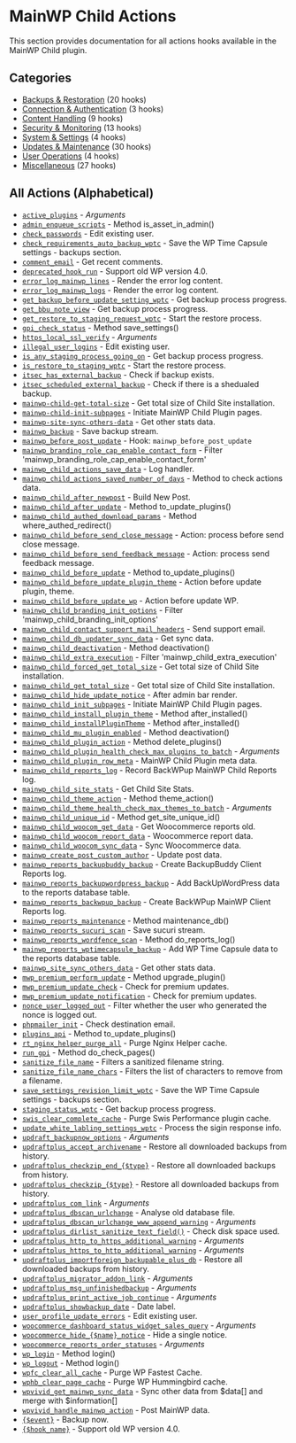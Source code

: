 # MainWP Child Actions

This section provides documentation for all actions hooks available in the MainWP Child plugin.

## Categories

- [Backups & Restoration](backups-restoration/index.md) (20 hooks)
- [Connection & Authentication](connection-authentication/index.md) (3 hooks)
- [Content Handling](content-handling/index.md) (9 hooks)
- [Security & Monitoring](security-monitoring/index.md) (13 hooks)
- [System & Settings](system-settings/index.md) (4 hooks)
- [Updates & Maintenance](updates-maintenance/index.md) (30 hooks)
- [User Operations](user-operations/index.md) (4 hooks)
- [Miscellaneous](misc/index.md) (27 hooks)

## All Actions (Alphabetical)

- [`active_plugins`](updates-maintenance/index.md#active-plugins) - *Arguments*
- [`admin_enqueue_scripts`](security-monitoring/index.md#admin-enqueue-scripts) - Method is_asset_in_admin()
- [`check_passwords`](security-monitoring/index.md#check-passwords) - Edit existing user.
- [`check_requirements_auto_backup_wptc`](backups-restoration/index.md#check-requirements-auto-backup-wptc) - Save the WP Time Capsule settings - backups section.
- [`comment_email`](content-handling/index.md#comment-email) - Get recent comments.
- [`deprecated_hook_run`](misc/index.md#deprecated-hook-run) - Support old WP version 4.0.
- [`error_log_mainwp_lines`](content-handling/index.md#error-log-mainwp-lines) - Render the error log content.
- [`error_log_mainwp_logs`](content-handling/index.md#error-log-mainwp-logs) - Render the error log content.
- [`get_backup_before_update_setting_wptc`](updates-maintenance/index.md#get-backup-before-update-setting-wptc) - Get backup process progress.
- [`get_bbu_note_view`](backups-restoration/index.md#get-bbu-note-view) - Get backup process progress.
- [`get_restore_to_staging_request_wptc`](backups-restoration/index.md#get-restore-to-staging-request-wptc) - Start the restore process.
- [`gpi_check_status`](security-monitoring/index.md#gpi-check-status) - Method save_settings()
- [`https_local_ssl_verify`](connection-authentication/index.md#https-local-ssl-verify) - *Arguments*
- [`illegal_user_logins`](user-operations/index.md#illegal-user-logins) - Edit existing user.
- [`is_any_staging_process_going_on`](backups-restoration/index.md#is-any-staging-process-going-on) - Get backup process progress.
- [`is_restore_to_staging_wptc`](backups-restoration/index.md#is-restore-to-staging-wptc) - Start the restore process.
- [`itsec_has_external_backup`](backups-restoration/index.md#itsec-has-external-backup) - Check if backup exists.
- [`itsec_scheduled_external_backup`](backups-restoration/index.md#itsec-scheduled-external-backup) - Check if there is a shedualed backup.
- [`mainwp-child-get-total-size`](updates-maintenance/index.md#mainwp-child-get-total-size) - Get total size of Child Site installation.
- [`mainwp-child-init-subpages`](content-handling/index.md#mainwp-child-init-subpages) - Initiate MainWP Child Plugin pages.
- [`mainwp-site-sync-others-data`](misc/index.md#mainwp-site-sync-others-data) - Get other stats data.
- [`mainwp_backup`](backups-restoration/index.md#mainwp-backup) - Save backup stream.
- [`mainwp_before_post_update`](updates-maintenance/index.md#mainwp-before-post-update) - Hook: `mainwp_before_post_update`
- [`mainwp_branding_role_cap_enable_contact_form`](user-operations/index.md#mainwp-branding-role-cap-enable-contact-form) - Filter 'mainwp_branding_role_cap_enable_contact_form'
- [`mainwp_child_actions_save_data`](user-operations/index.md#mainwp-child-actions-save-data) - Log handler.
- [`mainwp_child_actions_saved_number_of_days`](security-monitoring/index.md#mainwp-child-actions-saved-number-of-days) - Method to check actions data.
- [`mainwp_child_after_newpost`](content-handling/index.md#mainwp-child-after-newpost) - Build New Post.
- [`mainwp_child_after_update`](updates-maintenance/index.md#mainwp-child-after-update) - Method to_update_plugins()
- [`mainwp_child_authed_download_params`](connection-authentication/index.md#mainwp-child-authed-download-params) - Method where_authed_redirect()
- [`mainwp_child_before_send_close_message`](misc/index.md#mainwp-child-before-send-close-message) - Action: process before send close message.
- [`mainwp_child_before_send_feedback_message`](misc/index.md#mainwp-child-before-send-feedback-message) - Action: process send feedback message.
- [`mainwp_child_before_update`](updates-maintenance/index.md#mainwp-child-before-update) - Method to_update_plugins()
- [`mainwp_child_before_update_plugin_theme`](updates-maintenance/index.md#mainwp-child-before-update-plugin-theme) - Action before update plugin, theme.
- [`mainwp_child_before_update_wp`](updates-maintenance/index.md#mainwp-child-before-update-wp) - Action before update WP.
- [`mainwp_child_branding_init_options`](system-settings/index.md#mainwp-child-branding-init-options) - Filter 'mainwp_child_branding_init_options'
- [`mainwp_child_contact_support_mail_headers`](misc/index.md#mainwp-child-contact-support-mail-headers) - Send support email.
- [`mainwp_child_db_updater_sync_data`](updates-maintenance/index.md#mainwp-child-db-updater-sync-data) - Get sync data.
- [`mainwp_child_deactivation`](updates-maintenance/index.md#mainwp-child-deactivation) - Method deactivation()
- [`mainwp_child_extra_execution`](misc/index.md#mainwp-child-extra-execution) - Filter 'mainwp_child_extra_execution'
- [`mainwp_child_forced_get_total_size`](updates-maintenance/index.md#mainwp-child-forced-get-total-size) - Get total size of Child Site installation.
- [`mainwp_child_get_total_size`](updates-maintenance/index.md#mainwp-child-get-total-size) - Get total size of Child Site installation.
- [`mainwp_child_hide_update_notice`](updates-maintenance/index.md#mainwp-child-hide-update-notice) - After admin bar render.
- [`mainwp_child_init_subpages`](content-handling/index.md#mainwp-child-init-subpages) - Initiate MainWP Child Plugin pages.
- [`mainwp_child_install_plugin_theme`](updates-maintenance/index.md#mainwp-child-install-plugin-theme) - Method after_installed()
- [`mainwp_child_installPluginTheme`](updates-maintenance/index.md#mainwp-child-installplugintheme) - Method after_installed()
- [`mainwp_child_mu_plugin_enabled`](updates-maintenance/index.md#mainwp-child-mu-plugin-enabled) - Method deactivation()
- [`mainwp_child_plugin_action`](updates-maintenance/index.md#mainwp-child-plugin-action) - Method delete_plugins()
- [`mainwp_child_plugin_health_check_max_plugins_to_batch`](updates-maintenance/index.md#mainwp-child-plugin-health-check-max-plugins-to-batch) - *Arguments*
- [`mainwp_child_plugin_row_meta`](updates-maintenance/index.md#mainwp-child-plugin-row-meta) - MainWP Child Plugin meta data.
- [`mainwp_child_reports_log`](misc/index.md#mainwp-child-reports-log) - Record BackWPup MainWP Child Reports log.
- [`mainwp_child_site_stats`](misc/index.md#mainwp-child-site-stats) - Get Child Site Stats.
- [`mainwp_child_theme_action`](updates-maintenance/index.md#mainwp-child-theme-action) - Method theme_action()
- [`mainwp_child_theme_health_check_max_themes_to_batch`](updates-maintenance/index.md#mainwp-child-theme-health-check-max-themes-to-batch) - *Arguments*
- [`mainwp_child_unique_id`](misc/index.md#mainwp-child-unique-id) - Method get_site_unique_id()
- [`mainwp_child_woocom_get_data`](misc/index.md#mainwp-child-woocom-get-data) - Get Woocommerce reports old.
- [`mainwp_child_woocom_report_data`](misc/index.md#mainwp-child-woocom-report-data) - Woocommerce report data.
- [`mainwp_child_woocom_sync_data`](misc/index.md#mainwp-child-woocom-sync-data) - Sync Woocommerce data.
- [`mainwp_create_post_custom_author`](connection-authentication/index.md#mainwp-create-post-custom-author) - Update post data.
- [`mainwp_reports_backupbuddy_backup`](backups-restoration/index.md#mainwp-reports-backupbuddy-backup) - Create BackupBuddy Client Reports log.
- [`mainwp_reports_backupwordpress_backup`](backups-restoration/index.md#mainwp-reports-backupwordpress-backup) - Add BackUpWordPress data to the reports database table.
- [`mainwp_reports_backwpup_backup`](backups-restoration/index.md#mainwp-reports-backwpup-backup) - Create BackWPup MainWP Client Reports log.
- [`mainwp_reports_maintenance`](updates-maintenance/index.md#mainwp-reports-maintenance) - Method maintenance_db()
- [`mainwp_reports_sucuri_scan`](security-monitoring/index.md#mainwp-reports-sucuri-scan) - Save sucuri stream.
- [`mainwp_reports_wordfence_scan`](security-monitoring/index.md#mainwp-reports-wordfence-scan) - Method do_reports_log()
- [`mainwp_reports_wptimecapsule_backup`](backups-restoration/index.md#mainwp-reports-wptimecapsule-backup) - Add WP Time Capsule data to the reports database table.
- [`mainwp_site_sync_others_data`](misc/index.md#mainwp-site-sync-others-data) - Get other stats data.
- [`mwp_premium_perform_update`](updates-maintenance/index.md#mwp-premium-perform-update) - Method upgrade_plugin()
- [`mwp_premium_update_check`](updates-maintenance/index.md#mwp-premium-update-check) - Check for premium updates.
- [`mwp_premium_update_notification`](updates-maintenance/index.md#mwp-premium-update-notification) - Check for premium updates.
- [`nonce_user_logged_out`](user-operations/index.md#nonce-user-logged-out) - Filter whether the user who generated the nonce is logged out.
- [`phpmailer_init`](security-monitoring/index.md#phpmailer-init) - Check destination email.
- [`plugins_api`](updates-maintenance/index.md#plugins-api) - Method to_update_plugins()
- [`rt_nginx_helper_purge_all`](misc/index.md#rt-nginx-helper-purge-all) - Purge Nginx Helper cache.
- [`run_gpi`](content-handling/index.md#run-gpi) - Method do_check_pages()
- [`sanitize_file_name`](misc/index.md#sanitize-file-name) - Filters a sanitized filename string.
- [`sanitize_file_name_chars`](misc/index.md#sanitize-file-name-chars) - Filters the list of characters to remove from a filename.
- [`save_settings_revision_limit_wptc`](system-settings/index.md#save-settings-revision-limit-wptc) - Save the WP Time Capsule settings - backups section.
- [`staging_status_wptc`](backups-restoration/index.md#staging-status-wptc) - Get backup process progress.
- [`swis_clear_complete_cache`](updates-maintenance/index.md#swis-clear-complete-cache) - Purge Swis Performance plugin cache.
- [`update_white_labling_settings_wptc`](updates-maintenance/index.md#update-white-labling-settings-wptc) - Process the sigin response info.
- [`updraft_backupnow_options`](backups-restoration/index.md#updraft-backupnow-options) - *Arguments*
- [`updraftplus_accept_archivename`](backups-restoration/index.md#updraftplus-accept-archivename) - Restore all downloaded backups from history.
- [`updraftplus_checkzip_end_{$type}`](security-monitoring/index.md#updraftplus-checkzip-end-type) - Restore all downloaded backups from history.
- [`updraftplus_checkzip_{$type}`](security-monitoring/index.md#updraftplus-checkzip-type) - Restore all downloaded backups from history.
- [`updraftplus_com_link`](system-settings/index.md#updraftplus-com-link) - *Arguments*
- [`updraftplus_dbscan_urlchange`](security-monitoring/index.md#updraftplus-dbscan-urlchange) - Analyse old database file.
- [`updraftplus_dbscan_urlchange_www_append_warning`](security-monitoring/index.md#updraftplus-dbscan-urlchange-www-append-warning) - *Arguments*
- [`updraftplus_dirlist_sanitize_text_field()`](security-monitoring/index.md#updraftplus-dirlist-sanitize-text-field) - Check disk space used.
- [`updraftplus_http_to_https_additional_warning`](misc/index.md#updraftplus-http-to-https-additional-warning) - *Arguments*
- [`updraftplus_https_to_http_additional_warning`](misc/index.md#updraftplus-https-to-http-additional-warning) - *Arguments*
- [`updraftplus_importforeign_backupable_plus_db`](backups-restoration/index.md#updraftplus-importforeign-backupable-plus-db) - Restore all downloaded backups from history.
- [`updraftplus_migrator_addon_link`](misc/index.md#updraftplus-migrator-addon-link) - *Arguments*
- [`updraftplus_msg_unfinishedbackup`](backups-restoration/index.md#updraftplus-msg-unfinishedbackup) - *Arguments*
- [`updraftplus_print_active_job_continue`](misc/index.md#updraftplus-print-active-job-continue) - *Arguments*
- [`updraftplus_showbackup_date`](backups-restoration/index.md#updraftplus-showbackup-date) - Date label.
- [`user_profile_update_errors`](updates-maintenance/index.md#user-profile-update-errors) - Edit existing user.
- [`woocommerce_dashboard_status_widget_sales_query`](misc/index.md#woocommerce-dashboard-status-widget-sales-query) - *Arguments*
- [`woocommerce_hide_{$name}_notice`](updates-maintenance/index.md#woocommerce-hide-name-notice) - Hide a single notice.
- [`woocommerce_reports_order_statuses`](misc/index.md#woocommerce-reports-order-statuses) - *Arguments*
- [`wp_login`](misc/index.md#wp-login) - Method login()
- [`wp_logout`](misc/index.md#wp-logout) - Method login()
- [`wpfc_clear_all_cache`](misc/index.md#wpfc-clear-all-cache) - Purge WP Fastest Cache.
- [`wphb_clear_page_cache`](content-handling/index.md#wphb-clear-page-cache) - Purge WP Hummingbird cache.
- [`wpvivid_get_mainwp_sync_data`](misc/index.md#wpvivid-get-mainwp-sync-data) - Sync other data from $data[] and merge with $information[]
- [`wpvivid_handle_mainwp_action`](content-handling/index.md#wpvivid-handle-mainwp-action) - Post MainWP data.
- [`{$event}`](backups-restoration/index.md#event) - Backup now.
- [`{$hook_name}`](misc/index.md#hook-name) - Support old WP version 4.0.
